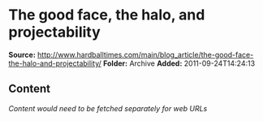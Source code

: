 # The good face, the halo, and projectability

**Source:** http://www.hardballtimes.com/main/blog_article/the-good-face-the-halo-and-projectability/
**Folder:** Archive
**Added:** 2011-09-24T14:24:13




## Content
*Content would need to be fetched separately for web URLs*
